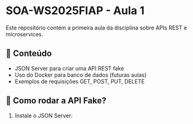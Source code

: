# SOA-WS2025FIAP - Aula 1

Este repositório contém a primeira aula da disciplina sobre APIs REST e microservices.

## 📌 Conteúdo
- JSON Server para criar uma API REST fake
- Uso do Docker para banco de dados (futuras aulas)
- Exemplos de requisições GET, POST, PUT, DELETE

## 🚀 Como rodar a API Fake?

1. Instale o JSON Server:
